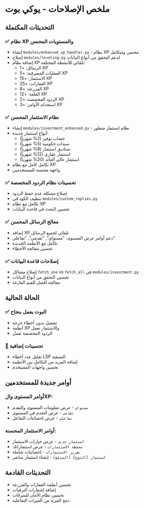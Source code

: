 # ملخص الإصلاحات - يوكي بوت

## التحديثات المكتملة 

### ✅ نظام XP والمستويات المحسن
- إنشاء `modules/enhanced_xp_handler.py` - نظام XP محسن ومتكامل
- إصلاح `modules/leveling.py` لدعم التحقق من أنواع البيانات
- إضافة نظام XP تلقائي للأنشطة المختلفة:
  - الرسائل: +1 XP
  - العمليات المصرفية: +5 XP
  - الاستثمار: +15 XP
  - العقارات: +25 XP
  - المزرعة: +8 XP
  - القلعة: +12 XP
  - الردود المخصصة: +2 XP
  - استخدام الأوامر: +3 XP

### ✅ نظام الاستثمار المحسن
- إنشاء `modules/investment_enhanced.py` - نظام استثمار متطور
- أنواع استثمار جديدة:
  - حساب توفير (2% شهرياً)
  - سندات حكومية (5% شهرياً)
  - صناديق استثمار (8% شهرياً)
  - استثمار عقاري (12% شهرياً)
  - استثمار عالي العائد (20% شهرياً)
- تكامل كامل مع نظام XP
- واجهة محسنة للمستخدمين

### ✅ تحسينات نظام الردود المخصصة
- إصلاح مشكلة عدم حفظ الردود
- تنظيف الكود في `modules/custom_replies.py`
- تكامل مع نظام XP
- تحسين البحث في قاعدة البيانات

### ✅ معالج الرسائل المحسن
- إضافة XP تلقائي لجميع الرسائل
- دعم أوامر عرض المستوى: "مستواي", "تقدمي", "تفاعلي"
- تكامل مع الأنظمة الجديدة
- تحسين معالجة الأخطاء

### ✅ إصلاحات قاعدة البيانات
- إصلاح مشاكل `fetch_one` vs `fetch_all` في `modules/investment.py`
- تحسين التحقق من أنواع البيانات
- معالجة أفضل للقيم الفارغة

## الحالة الحالية

### ✅ البوت يعمل بنجاح
- تشغيل بدون أخطاء حرجة
- أنظمة XP والاستثمار تعمل
- الردود المخصصة تعمل

### 🔄 تحسينات إضافية
- تقليل عدد أخطاء LSP المتبقية
- إضافة المزيد من التكامل بين الأنظمة
- تحسين واجهات المستخدم

## أوامر جديدة للمستخدمين

### أوامر المستوى والXP:
- `مستواي` - عرض معلومات المستوى والتقدم
- `تقدمي` - عرض التقدم في المستوى
- `تفاعلي` - عرض إحصائيات التفاعل

### أوامر الاستثمار المحسنة:
- `استثمار جديد` - عرض خيارات الاستثمار
- `محفظة الاستثمارات` - عرض استثماراتك
- `تقرير الاستثمارات` - إحصائيات شاملة
- `استثمار [النوع] [المبلغ]` - إنشاء استثمار مباشر

## التحديثات القادمة
- تحسين أنظمة العقارات والمزرعة
- إضافة إشعارات الترقيات
- تحسين نظام الأمان للسرقات
- دمج المزيد من الميزات التفاعلية